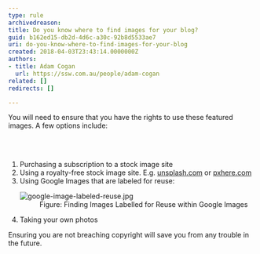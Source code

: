 ```yaml
---
type: rule
archivedreason: 
title: Do you know where to find images for your blog?
guid: b162ed15-db2d-4d6c-a30c-92b8d5533ae7
uri: do-you-know-where-to-find-images-for-your-blog
created: 2018-04-03T23:43:14.0000000Z
authors:
- title: Adam Cogan
  url: https://ssw.com.au/people/adam-cogan
related: []
redirects: []

---
```



<p>You will need to ensure that you have the rights to use these featured images. A few options include&#58;<br></p>
<br><excerpt class='endintro'></excerpt><br>
<ol><li>Purchasing a subscription to a stock image site</li><li>Using a royalty-free stock image site. E.g. <a href="https&#58;//unsplash.com/" target="_blank">unsplash.com</a>&#160;or <a href="https&#58;//pxhere.com/" target="_blank">pxhere.com​</a><br></li><li>Using Google Images that are labeled for reuse&#58;&#160;<br>
   <dl class="image"><dt><img src="/PublishingImages/google-image-labeled-reuse.jpg" alt="google-image-labeled-reuse.jpg" /></dt><dd>Figure&#58; Finding Images Labelled for Reuse within Google Images <br></dd></dl></li><li>Taking your own photos</li></ol><p>Ensuring you are not breaching copyright will save you from any trouble in the future.</p>
<br>



